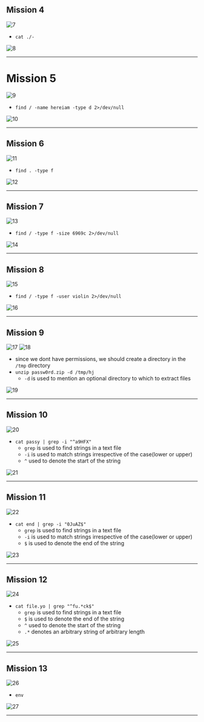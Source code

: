 ## Mission 4

![7](images/7.png)

- `cat ./-`

![8](images/8.png)

***

# Mission 5

![9](images/9.png)

- `find / -name hereiam -type d 2>/dev/null`
	
![10](images/10.png)

***
## Mission 6

![11](images/11.png) 
- `find . -type f`

![12](images/12.png)

***
## Mission 7

![13](images/13.png)
- `find / -type f -size 6969c 2>/dev/null`

![14](images/14.png)

***

## Mission 8

![15](images/15.png)
- `find / -type f -user violin 2>/dev/null`

![16](images/16.png)
***
## Mission 9 

![17](images/17.png)
![18](images/18.png)
- since we dont have permissions,  we should create a directory in the `/tmp` directory
- `unzip passw0rd.zip -d /tmp/hj`
	- `-d` is used to mention an optional directory to which to extract files

![19](images/19.png)

***

## Mission 10

![20](images/20.png)
- `cat passy | grep -i "^a9HFX"`
	- `grep` is used to find strings in a text file
	- `-i` is used to match strings irrespective of the case(lower or upper)
	- `^` used to denote the start of the string

![21](images/21.png)

***

## Mission 11

![22](images/22.png)
- `cat end | grep -i "0JuAZ$"`
	- `grep` is used to find strings in a text file
	- `-i` is used to match strings irrespective of the case(lower or upper)
	- `$` is used to denote the end of the string

![23](images/23.png)

***
## Mission 12

![24](images/24.png)
- `cat file.yo | grep "^fu.*ck$"`
	- `grep` is used to find strings in a text file
	- `$` is used to denote the end of the string
	- `^` used to denote the start of the string
	- `.*` denotes an arbitrary string of arbitrary length

![25](images/25.png)

***

## Mission 13

![26](images/26.png)
- `env`

![27](images/27.png)
***
